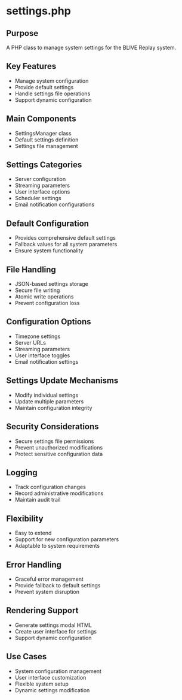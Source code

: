 # settings.php

## Purpose
A PHP class to manage system settings for the BLIVE Replay system.

## Key Features
- Manage system configuration
- Provide default settings
- Handle settings file operations
- Support dynamic configuration

## Main Components
- SettingsManager class
- Default settings definition
- Settings file management

## Settings Categories
- Server configuration
- Streaming parameters
- User interface options
- Scheduler settings
- Email notification configurations

## Default Configuration
- Provides comprehensive default settings
- Fallback values for all system parameters
- Ensure system functionality

## File Handling
- JSON-based settings storage
- Secure file writing
- Atomic write operations
- Prevent configuration loss

## Configuration Options
- Timezone settings
- Server URLs
- Streaming parameters
- User interface toggles
- Email notification settings

## Settings Update Mechanisms
- Modify individual settings
- Update multiple parameters
- Maintain configuration integrity

## Security Considerations
- Secure settings file permissions
- Prevent unauthorized modifications
- Protect sensitive configuration data

## Logging
- Track configuration changes
- Record administrative modifications
- Maintain audit trail

## Flexibility
- Easy to extend
- Support for new configuration parameters
- Adaptable to system requirements

## Error Handling
- Graceful error management
- Provide fallback to default settings
- Prevent system disruption

## Rendering Support
- Generate settings modal HTML
- Create user interface for settings
- Support dynamic configuration

## Use Cases
- System configuration management
- User interface customization
- Flexible system setup
- Dynamic settings modification
